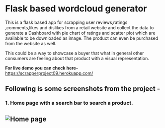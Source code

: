# Flask based wordcloud generator
This is a flask based app for scrapping user reviews,ratings ,comments,likes and dislikes  from a retail website and collect the data to 
generate a Dashboard with pie chart of ratings and scatter plot which are available to be downloaded as image.
The product can even be purchased from the website as well.


This could be a way to showcase a buyer that what in general other consumers are feeling about that product
with a visual representation.

**For live demo you can check here-** https://scrapperproject09.herokuapp.com/

## Following is some screenshots from the project -
### 1. Home page with a search bar to search a product.

![Home page](https://github.com/ninad555/Screenshots/scrappig_project_ss/homePage.png?raw=true)
---